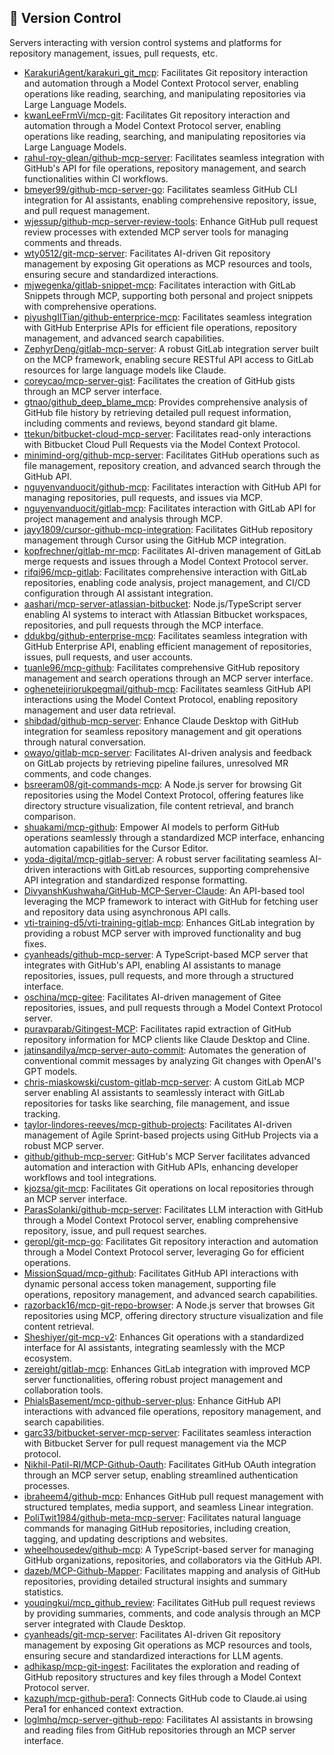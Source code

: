 ## 🔄 Version Control

Servers interacting with version control systems and platforms for repository management, issues, pull requests, etc.

- [KarakuriAgent/karakuri_git_mcp](https://github.com/KarakuriAgent/karakuri_git_mcp): Facilitates Git repository interaction and automation through a Model Context Protocol server, enabling operations like reading, searching, and manipulating repositories via Large Language Models.
- [kwanLeeFrmVi/mcp-git](https://github.com/kwanLeeFrmVi/mcp-git): Facilitates Git repository interaction and automation through a Model Context Protocol server, enabling operations like reading, searching, and manipulating repositories via Large Language Models.
- [rahul-roy-glean/github-mcp-server](https://github.com/rahul-roy-glean/github-mcp-server): Facilitates seamless integration with GitHub's API for file operations, repository management, and search functionalities within CI workflows.
- [bmeyer99/github-mcp-server-go](https://github.com/bmeyer99/github-mcp-server-go): Facilitates seamless GitHub CLI integration for AI assistants, enabling comprehensive repository, issue, and pull request management.
- [wjessup/github-mcp-server-review-tools](https://github.com/wjessup/github-mcp-server-review-tools): Enhance GitHub pull request review processes with extended MCP server tools for managing comments and threads.
- [wty0512/git-mcp-server](https://github.com/wty0512/git-mcp-server): Facilitates AI-driven Git repository management by exposing Git operations as MCP resources and tools, ensuring secure and standardized interactions.
- [mjwegenka/gitlab-snippet-mcp](https://github.com/mjwegenka/gitlab-snippet-mcp): Facilitates interaction with GitLab Snippets through MCP, supporting both personal and project snippets with comprehensive operations.
- [piyushgIITian/github-enterprice-mcp](https://github.com/piyushgIITian/github-enterprice-mcp): Facilitates seamless integration with GitHub Enterprise APIs for efficient file operations, repository management, and advanced search capabilities.
- [ZephyrDeng/gitlab-mcp-server](https://github.com/ZephyrDeng/gitlab-mcp-server): A robust GitLab integration server built on the MCP framework, enabling secure RESTful API access to GitLab resources for large language models like Claude.
- [coreycao/mcp-server-gist](https://github.com/coreycao/mcp-server-gist): Facilitates the creation of GitHub gists through an MCP server interface.
- [gtnao/github_deep_blame_mcp](https://github.com/gtnao/github_deep_blame_mcp): Provides comprehensive analysis of GitHub file history by retrieving detailed pull request information, including comments and reviews, beyond standard git blame.
- [ttekun/bitbucket-cloud-mcp-server](https://github.com/ttekun/bitbucket-cloud-mcp-server): Facilitates read-only interactions with Bitbucket Cloud Pull Requests via the Model Context Protocol.
- [minimind-org/github-mcp-server](https://github.com/minimind-org/github-mcp-server): Facilitates GitHub operations such as file management, repository creation, and advanced search through the GitHub API.
- [nguyenvanduocit/github-mcp](https://github.com/nguyenvanduocit/github-mcp): Facilitates interaction with GitHub API for managing repositories, pull requests, and issues via MCP.
- [nguyenvanduocit/gitlab-mcp](https://github.com/nguyenvanduocit/gitlab-mcp): Facilitates interaction with GitLab API for project management and analysis through MCP.
- [jayy1809/cursor-github-mcp-integration](https://github.com/jayy1809/cursor-github-mcp-integration): Facilitates GitHub repository management through Cursor using the GitHub MCP integration.
- [kopfrechner/gitlab-mr-mcp](https://github.com/kopfrechner/gitlab-mr-mcp): Facilitates AI-driven management of GitLab merge requests and issues through a Model Context Protocol server.
- [rifqi96/mcp-gitlab](https://github.com/rifqi96/mcp-gitlab): Facilitates comprehensive interaction with GitLab repositories, enabling code analysis, project management, and CI/CD configuration through AI assistant integration.
- [aashari/mcp-server-atlassian-bitbucket](https://github.com/aashari/mcp-server-atlassian-bitbucket): Node.js/TypeScript server enabling AI systems to interact with Atlassian Bitbucket workspaces, repositories, and pull requests through the MCP interface.
- [ddukbg/github-enterprise-mcp](https://github.com/ddukbg/github-enterprise-mcp): Facilitates seamless integration with GitHub Enterprise API, enabling efficient management of repositories, issues, pull requests, and user accounts.
- [tuanle96/mcp-github](https://github.com/tuanle96/mcp-github): Facilitates comprehensive GitHub repository management and search operations through an MCP server interface.
- [oghenetejiriorukpegmail/github-mcp](https://github.com/oghenetejiriorukpegmail/github-mcp): Facilitates seamless GitHub API interactions using the Model Context Protocol, enabling repository management and user data retrieval.
- [shibdad/github-mcp-server](https://github.com/shibdad/github-mcp-server): Enhance Claude Desktop with GitHub integration for seamless repository management and git operations through natural conversation.
- [owayo/gitlab-mcp-server](https://github.com/owayo/gitlab-mcp-server): Facilitates AI-driven analysis and feedback on GitLab projects by retrieving pipeline failures, unresolved MR comments, and code changes.
- [bsreeram08/git-commands-mcp](https://github.com/bsreeram08/git-commands-mcp): A Node.js server for browsing Git repositories using the Model Context Protocol, offering features like directory structure visualization, file content retrieval, and branch comparison.
- [shuakami/mcp-github](https://github.com/shuakami/mcp-github): Empower AI models to perform GitHub operations seamlessly through a standardized MCP interface, enhancing automation capabilities for the Cursor Editor.
- [yoda-digital/mcp-gitlab-server](https://github.com/yoda-digital/mcp-gitlab-server): A robust server facilitating seamless AI-driven interactions with GitLab resources, supporting comprehensive API integration and standardized response formatting.
- [DivyanshKushwaha/GitHub-MCP-Server-Claude](https://github.com/DivyanshKushwaha/GitHub-MCP-Server-Claude): An API-based tool leveraging the MCP framework to interact with GitHub for fetching user and repository data using asynchronous API calls.
- [vti-training-d5/vti-training-gitlab-mcp](https://github.com/vti-training-d5/vti-training-gitlab-mcp): Enhances GitLab integration by providing a robust MCP server with improved functionality and bug fixes.
- [cyanheads/github-mcp-server](https://github.com/cyanheads/github-mcp-server): A TypeScript-based MCP server that integrates with GitHub's API, enabling AI assistants to manage repositories, issues, pull requests, and more through a structured interface.
- [oschina/mcp-gitee](https://github.com/oschina/mcp-gitee): Facilitates AI-driven management of Gitee repositories, issues, and pull requests through a Model Context Protocol server.
- [puravparab/Gitingest-MCP](https://github.com/puravparab/Gitingest-MCP): Facilitates rapid extraction of GitHub repository information for MCP clients like Claude Desktop and Cline.
- [jatinsandilya/mcp-server-auto-commit](https://github.com/jatinsandilya/mcp-server-auto-commit): Automates the generation of conventional commit messages by analyzing Git changes with OpenAI's GPT models.
- [chris-miaskowski/custom-gitlab-mcp-server](https://github.com/chris-miaskowski/custom-gitlab-mcp-server): A custom GitLab MCP server enabling AI assistants to seamlessly interact with GitLab repositories for tasks like searching, file management, and issue tracking.
- [taylor-lindores-reeves/mcp-github-projects](https://github.com/taylor-lindores-reeves/mcp-github-projects): Facilitates AI-driven management of Agile Sprint-based projects using GitHub Projects via a robust MCP server.
- [github/github-mcp-server](https://github.com/github/github-mcp-server): GitHub's MCP Server facilitates advanced automation and interaction with GitHub APIs, enhancing developer workflows and tool integrations.
- [kjozsa/git-mcp](https://github.com/kjozsa/git-mcp): Facilitates Git operations on local repositories through an MCP server interface.
- [ParasSolanki/github-mcp-server](https://github.com/ParasSolanki/github-mcp-server): Facilitates LLM interaction with GitHub through a Model Context Protocol server, enabling comprehensive repository, issue, and pull request searches.
- [geropl/git-mcp-go](https://github.com/geropl/git-mcp-go): Facilitates Git repository interaction and automation through a Model Context Protocol server, leveraging Go for efficient operations.
- [MissionSquad/mcp-github](https://github.com/MissionSquad/mcp-github): Facilitates GitHub API interactions with dynamic personal access token management, supporting file operations, repository management, and advanced search capabilities.
- [razorback16/mcp-git-repo-browser](https://github.com/razorback16/mcp-git-repo-browser): A Node.js server that browses Git repositories using MCP, offering directory structure visualization and file content retrieval.
- [Sheshiyer/git-mcp-v2](https://github.com/Sheshiyer/git-mcp-v2): Enhances Git operations with a standardized interface for AI assistants, integrating seamlessly with the MCP ecosystem.
- [zereight/gitlab-mcp](https://github.com/zereight/gitlab-mcp): Enhances GitLab integration with improved MCP server functionalities, offering robust project management and collaboration tools.
- [PhialsBasement/mcp-github-server-plus](https://github.com/PhialsBasement/mcp-github-server-plus): Enhance GitHub API interactions with advanced file operations, repository management, and search capabilities.
- [garc33/bitbucket-server-mcp-server](https://github.com/garc33/bitbucket-server-mcp-server): Facilitates seamless interaction with Bitbucket Server for pull request management via the MCP protocol.
- [Nikhil-Patil-RI/MCP-Github-Oauth](https://github.com/Nikhil-Patil-RI/MCP-Github-Oauth): Facilitates GitHub OAuth integration through an MCP server setup, enabling streamlined authentication processes.
- [ibraheem4/github-mcp](https://github.com/ibraheem4/github-mcp): Enhances GitHub pull request management with structured templates, media support, and seamless Linear integration.
- [PoliTwit1984/github-meta-mcp-server](https://github.com/PoliTwit1984/github-meta-mcp-server): Facilitates natural language commands for managing GitHub repositories, including creation, tagging, and updating descriptions and websites.
- [wheelhousedev/github-mcp](https://github.com/wheelhousedev/github-mcp): A TypeScript-based server for managing GitHub organizations, repositories, and collaborators via the GitHub API.
- [dazeb/MCP-Github-Mapper](https://github.com/dazeb/MCP-Github-Mapper): Facilitates mapping and analysis of GitHub repositories, providing detailed structural insights and summary statistics.
- [youqingkui/mcp_github_review](https://github.com/youqingkui/mcp_github_review): Facilitates GitHub pull request reviews by providing summaries, comments, and code analysis through an MCP server integrated with Claude Desktop.
- [cyanheads/git-mcp-server](https://github.com/cyanheads/git-mcp-server): Facilitates AI-driven Git repository management by exposing Git operations as MCP resources and tools, ensuring secure and standardized interactions for LLM agents.
- [adhikasp/mcp-git-ingest](https://github.com/adhikasp/mcp-git-ingest): Facilitates the exploration and reading of GitHub repository structures and key files through a Model Context Protocol server.
- [kazuph/mcp-github-pera1](https://github.com/kazuph/mcp-github-pera1): Connects GitHub code to Claude.ai using Pera1 for enhanced context extraction.
- [loglmhq/mcp-server-github-repo](https://github.com/loglmhq/mcp-server-github-repo): Facilitates AI assistants in browsing and reading files from GitHub repositories through an MCP server interface.

